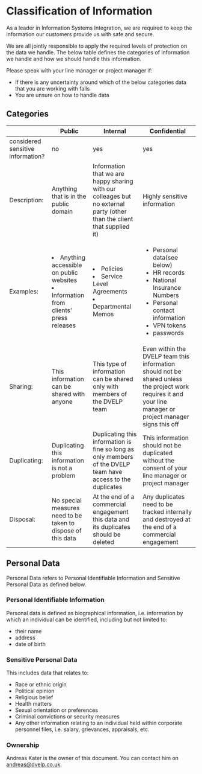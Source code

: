 # Classification of Information

As a leader in Information Systems Integration, we are required to keep the
information our customers provide us with safe and secure.

We are all jointly responsible to apply the required levels of
protection on the data we handle. The below table defines the categories of
information we handle and how we should handle this information.

Please speak with your line manager or project manager if:
* If there is any uncertainty around which of the below categories data that
you are working with falls
* You are unsure on how to handle data

## Categories
|  | Public | Internal | Confidential |
| --- | --- | --- | --- |
| considered sensitive information? | no | yes | yes |
| Description: | Anything that is in the public domain | Information that we are happy sharing with our colleages but no external party (other than the client that supplied it) | Highly sensitive information |
| Examples: | <li>Anything accessible on public websites</li><li>Information from clients' press releases</li> | <li>Policies</li><li>Service Level Agreements</li><li>Departmental Memos</li> | <ul><li>Personal data(see below)</li><li>HR records</li><li>National Insurance Numbers</li><li>Personal contact information</li><li>VPN tokens</li><li>passwords</li></ul> |
| Sharing: | This information can be shared with anyone | This type of information can be shared only with members of the DVELP team | Even within the DVELP team this information should not be shared unless the project work requires it and your line manager or project manager signs this off  |
| Duplicating: | Duplicating this information is not a problem | Duplicating this information is fine so long as only members of the DVELP team have access to the duplicates | This information should not be duplicated without the consent of your line manager or project manager |
| Disposal: | No special measures need to be taken to dispose of this data | At the end of a commercial engagement this data and its duplicates should be deleted | Any duplicates need to be tracked internally and destroyed at the end of a commercial engagement |

## Personal Data

Personal Data refers to Personal Identifiable Information and Sensitive Personal
Data as defined below.

### Personal Identifiable Information

Personal data is defined as biographical information, i.e. information by which an individual can be identified, including but not limited to:
* their name
* address
* date of birth

### Sensitive Personal Data

This includes data that relates to:
* Race or ethnic origin
* Political opinion
* Religious belief
* Health matters
* Sexual orientation or preferences
* Criminal convictions or security measures
* Any other information relating to an individual held within corporate personnel files, i.e. salary, grievances, appraisals, etc.

### Ownership

Andreas Kater is the owner of this document. You can contact him on
<andreas@dvelp.co.uk>.
